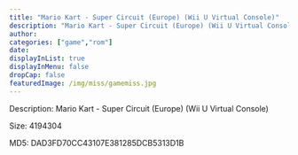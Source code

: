 ```yaml
---
title: "Mario Kart - Super Circuit (Europe) (Wii U Virtual Console)"
description: "Mario Kart - Super Circuit (Europe) (Wii U Virtual Console)"
author: 
categories: ["game","rom"]
date: 
displayInList: true
displayInMenu: false
dropCap: false
featuredImage: /img/miss/gamemiss.jpg
---
```


Description: Mario Kart - Super Circuit (Europe) (Wii U Virtual Console)

Size: 4194304

MD5: DAD3FD70CC43107E381285DCB5313D1B

